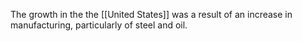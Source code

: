 The growth in the the [[United States]] was a result of an increase in manufacturing, particularly of steel and oil.